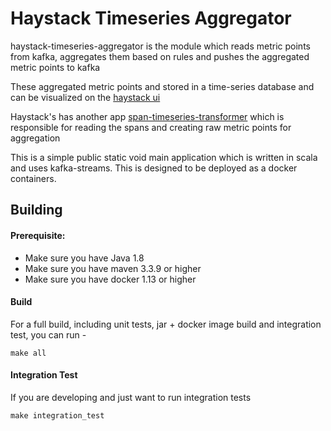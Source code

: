# Haystack Timeseries Aggregator

haystack-timeseries-aggregator  is the module  which reads metric points from kafka, aggregates them based on rules and pushes the aggregated metric points to kafka

These aggregated metric points and stored in a time-series database and can be visualized on the [haystack ui](https://github.com/ExpediaDotCom/haystack-ui)


Haystack's has another app [span-timeseries-transformer](https://github.com/ExpediaDotCom/haystack-trends/tree/master/span-timeseries-transformer) 
which is responsible for reading the spans and creating raw metric points for aggregation

This is a simple public static void main application which is written in scala and uses kafka-streams. This is designed to be deployed as a docker containers.


## Building

#### Prerequisite: 

* Make sure you have Java 1.8
* Make sure you have maven 3.3.9 or higher
* Make sure you have docker 1.13 or higher

#### Build

For a full build, including unit tests, jar + docker image build and integration test, you can run -
```
make all
```

#### Integration Test

If you are developing and just want to run integration tests 
```
make integration_test

```